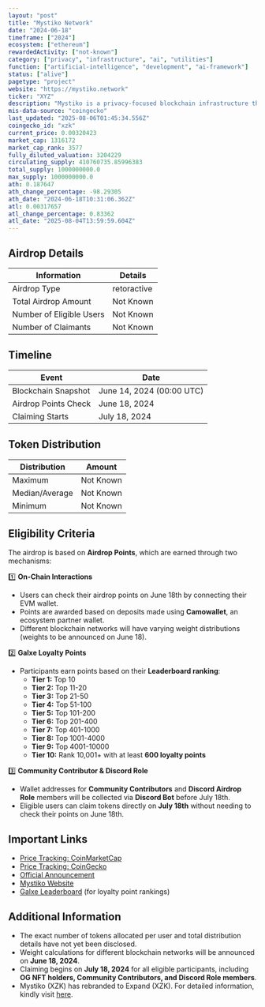 ```yaml
---
layout: "post"
title: "Mystiko Network"
date: "2024-06-18"
timeframe: ["2024"]
ecosystem: ["ethereum"]
rewardedActivity: ["not-known"]
category: ["privacy", "infrastructure", "ai", "utilities"]
function: ["artificial-intelligence", "development", "ai-framework"]
status: ["alive"]
pagetype: "project"
website: "https://mystiko.network"
ticker: "XYZ"
description: "Mystiko is a privacy-focused blockchain infrastructure that enables private transactions and scalable decentralized applications."
mis-data-source: "coingecko"
last_updated: "2025-08-06T01:45:34.556Z"
coingecko_id: "xzk"
current_price: 0.00320423
market_cap: 1316172
market_cap_rank: 3577
fully_diluted_valuation: 3204229
circulating_supply: 410760735.85996383
total_supply: 1000000000.0
max_supply: 1000000000.0
ath: 0.187647
ath_change_percentage: -98.29305
ath_date: "2024-06-18T10:31:06.362Z"
atl: 0.00317657
atl_change_percentage: 0.83362
atl_date: "2025-08-04T13:59:59.604Z"
---
```


## Airdrop Details

| Information              | Details     |
| ------------------------ | ----------- |
| Airdrop Type             | retoractive |
| Total Airdrop Amount     | Not Known   |
| Number of Eligible Users | Not Known   |
| Number of Claimants      | Not Known   |

## Timeline

| Event                | Date                      |
| -------------------- | ------------------------- |
| Blockchain Snapshot  | June 14, 2024 (00:00 UTC) |
| Airdrop Points Check | June 18, 2024             |
| Claiming Starts      | July 18, 2024             |

## Token Distribution

| Distribution   | Amount    |
| -------------- | --------- |
| Maximum        | Not Known |
| Median/Average | Not Known |
| Minimum        | Not Known |

## Eligibility Criteria

The airdrop is based on **Airdrop Points**, which are earned through two mechanisms:

1️⃣ **On-Chain Interactions**

- Users can check their airdrop points on June 18th by connecting their EVM wallet.
- Points are awarded based on deposits made using **Camowallet**, an ecosystem partner wallet.
- Different blockchain networks will have varying weight distributions (weights to be announced on June 18).

2️⃣ **Galxe Loyalty Points**

- Participants earn points based on their **Leaderboard ranking**:
  - **Tier 1:** Top 10
  - **Tier 2:** Top 11-20
  - **Tier 3:** Top 21-50
  - **Tier 4:** Top 51-100
  - **Tier 5:** Top 101-200
  - **Tier 6:** Top 201-400
  - **Tier 7:** Top 401-1000
  - **Tier 8:** Top 1001-4000
  - **Tier 9:** Top 4001-10000
  - **Tier 10:** Rank 10,001+ with at least **600 loyalty points**

3️⃣ **Community Contributor & Discord Role**

- Wallet addresses for **Community Contributors** and **Discord Airdrop Role** members will be collected via **Discord Bot** before July 18th.
- Eligible users can claim tokens directly on **July 18th** without needing to check their points on June 18th.

## Important Links

- [Price Tracking: CoinMarketCap](https://coinmarketcap.com/currencies/mystiko-network)
- [Price Tracking: CoinGecko](https://www.coingecko.com/en/coins/expand)
- [Official Announcement](https://medium.com/@Expandzk/mystikos-first-airdrop-an-advance-notice-cc6789da52be)
- [Mystiko Website](https://mystiko.network)
- [Galxe Leaderboard](https://app.galxe.com/quest/mystikonetwork/leaderboard) (for loyalty point rankings)

## Additional Information

- The exact number of tokens allocated per user and total distribution details have not yet been disclosed.
- Weight calculations for different blockchain networks will be announced on **June 18, 2024**.
- Claiming begins on **July 18, 2024** for all eligible participants, including **OG NFT holders, Community Contributors, and Discord Role members**.
- Mystiko (XZK) has rebranded to Expand (XZK). For detailed information, kindly visit [here](https://x.com/Expandzk/status/1897875514737803557).